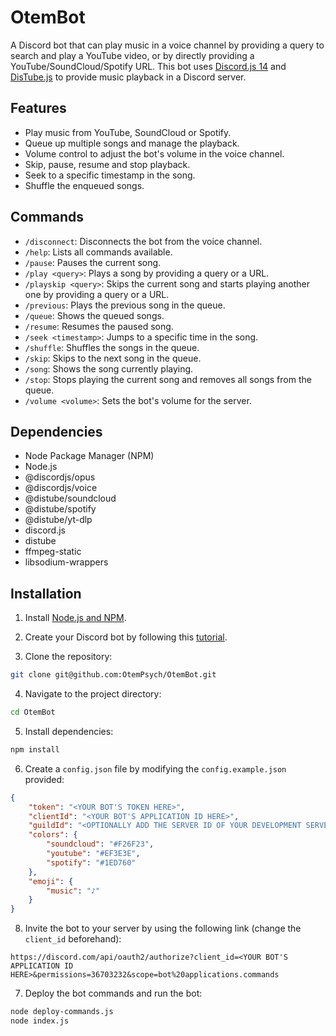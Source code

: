 # OtemBot

A Discord bot that can play music in a voice channel by providing a query to search and play a YouTube video, or by directly providing a YouTube/SoundCloud/Spotify URL. This bot uses [Discord.js 14](https://discord.js.org/) and [DisTube.js](https://distube.js.org/#/) to provide music playback in a Discord server.

## Features

* Play music from YouTube, SoundCloud or Spotify.
* Queue up multiple songs and manage the playback.
* Volume control to adjust the bot's volume in the voice channel.
* Skip, pause, resume and stop playback.
* Seek to a specific timestamp in the song.
* Shuffle the enqueued songs.

## Commands

* `/disconnect`: Disconnects the bot from the voice channel.
* `/help`: Lists all commands available.
* `/pause`: Pauses the current song.
* `/play <query>`: Plays a song by providing a query or a URL.
* `/playskip <query>`: Skips the current song and starts playing another one by providing a query or a URL.
* `/previous`: Plays the previous song in the queue.
* `/queue`: Shows the queued songs.
* `/resume`: Resumes the paused song.
* `/seek <timestamp>`: Jumps to a specific time in the song.
* `/shuffle`: Shuffles the songs in the queue.
* `/skip`: Skips to the next song in the queue.
* `/song`: Shows the song currently playing.
* `/stop`: Stops playing the current song and removes all songs from the queue.
* `/volume <volume>`: Sets the bot's volume for the server.

## Dependencies

* Node Package Manager (NPM)
* Node.js
* @discordjs/opus
* @discordjs/voice
* @distube/soundcloud
* @distube/spotify
* @distube/yt-dlp
* discord.js
* distube
* ffmpeg-static
* libsodium-wrappers

## Installation

1. Install [Node.js and NPM](https://nodejs.org/en/download).

2. Create your Discord bot by following this [tutorial](https://discord.com/developers/docs/getting-started).

3. Clone the repository:
```bash
git clone git@github.com:OtemPsych/OtemBot.git
```

4. Navigate to the project directory:
```bash
cd OtemBot
```

5. Install dependencies:
```bash
npm install
```

6. Create a `config.json` file by modifying the `config.example.json` provided:
```json
{
    "token": "<YOUR BOT'S TOKEN HERE>",
    "clientId": "<YOUR BOT'S APPLICATION ID HERE>",
    "guildId": "<OPTIONALLY ADD THE SERVER ID OF YOUR DEVELOPMENT SERVER HERE>",
    "colors": {
        "soundcloud": "#F26F23",
        "youtube": "#EF3E3E",
        "spotify": "#1ED760"
    },
    "emoji": {
        "music": "♪"
    }
}
```

8. Invite the bot to your server by using the following link (change the `client_id` beforehand):
```
https://discord.com/api/oauth2/authorize?client_id=<YOUR BOT'S APPLICATION ID HERE>&permissions=36703232&scope=bot%20applications.commands
```

7. Deploy the bot commands and run the bot:
```bash
node deploy-commands.js
node index.js
```